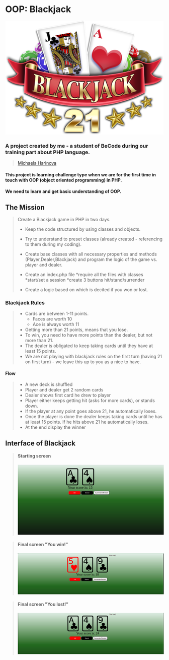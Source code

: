 # OOP: Blackjack

![Black Jack](img/bj0.png)

### A project created by me - a student of BeCode during our training part about PHP language.

>[Michaela Harinova](https://github.com/mharin)



#### This project is learning challenge type when we are for the first time in touch with OOP (object oriented programming) in PHP. 
#### We need to learn and get basic understanding of OOP.


## The Mission
>Create a Blackjack game in PHP in two days.
> 
>* Keep the code structured by using classes and objects.
>* Try to understand to preset classes (already created - referencing to them during my coding).
>
>* Create base classes with all necessary properties and methods (Player,Dealer,Blackjack) and program the logic of the game vs. player and dealer. 
>* Create an index.php file
>   *require all the files with classes
>   *start/set a session
>   *create 3 buttons hit/stand/surrender
>* Create a logic based on which is decited if you won or lost.

### Blackjack Rules
>- Cards are between 1-11 points.
>    - Faces are worth 10
>    - Ace is always worth 11
>- Getting more than 21 points, means that you lose.
>- To win, you need to have more points than the dealer, but not more than 21.
>- The dealer is obligated to keep taking cards until they have at least 15 points.
>- We are not playing with blackjack rules on the first turn (having 21 on first turn) - we leave this up to you as a nice to have.

#### Flow
>- A new deck is shuffled
>- Player and dealer get 2 random cards
>- Dealer shows first card he drew to player
>- Player either keeps getting hit (asks for more cards), or stands down.
>- If the player at any point goes above 21, he automatically loses.
>- Once the player is done the dealer keeps taking cards until he has at least 15 points. If he hits above 21 he automatically loses.
>- At the end display the winner

## Interface of Blackjack
>#### Starting screen
>![Screenshot Layout](img/bj1.png)
    
>#### Final screen "You win!"
>![Screenshot Layout](img/bj2.png)

>#### Final screen "You lost!"
>![Screenshot Layout](img/bj3.png)


